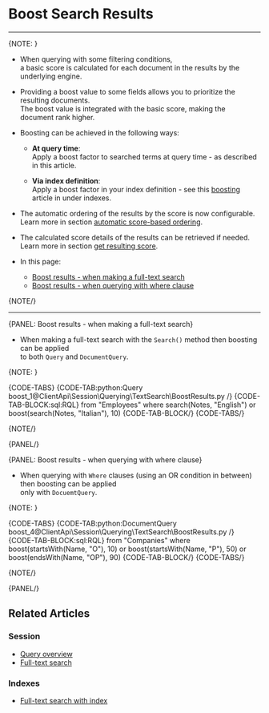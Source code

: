 ﻿# Boost Search Results

---

{NOTE: }

* When querying with some filtering conditions,  
  a basic score is calculated for each document in the results by the underlying engine.

* Providing a boost value to some fields allows you to prioritize the resulting documents.  
  The boost value is integrated with the basic score, making the document rank higher.  

* Boosting can be achieved in the following ways:  

    * __At query time__:  
      Apply a boost factor to searched terms at query time - as described in this article.

    * __Via index definition__:  
      Apply a boost factor in your index definition - see this [boosting](../../../../indexes/boosting) article in under indexes.

* The automatic ordering of the results by the score is now configurable.  
  Learn more in section [automatic score-based ordering](../../../../indexes/boosting#automatic-score-based-ordering).

* The calculated score details of the results can be retrieved if needed.  
  Learn more in section [get resulting score](../../../../client-api/session/querying/sort-query-results#get-resulting-score).

* In this page:

  * [Boost results - when making a full-text search](../../../../client-api/session/querying/text-search/boost-search-results#boost-results---when-making-a-full-text-search)
  * [Boost results - when querying with where clause](../../../../client-api/session/querying/text-search/boost-search-results#boost-results---when-querying-with-where-clause)  

{NOTE/}

---

{PANEL: Boost results - when making a full-text search}

* When making a full-text search with the `Search()` method then boosting can be applied  
  to both `Query` and `DocumentQuery`.

{NOTE: }

{CODE-TABS}
{CODE-TAB:python:Query boost_1@ClientApi\Session\Querying\TextSearch\BoostResults.py /}
{CODE-TAB-BLOCK:sql:RQL}
from "Employees" where
search(Notes, "English") or boost(search(Notes, "Italian"), 10)
{CODE-TAB-BLOCK/}
{CODE-TABS/}

{NOTE/}

{PANEL/}

{PANEL: Boost results - when querying with where clause}

* When querying with `Where` clauses (using an OR condition in between) then boosting can be applied  
  only with `DocuemtQuery`.

{NOTE: }

{CODE-TABS}
{CODE-TAB:python:DocumentQuery boost_4@ClientApi\Session\Querying\TextSearch\BoostResults.py /}
{CODE-TAB-BLOCK:sql:RQL}
from "Companies" where
boost(startsWith(Name, "O"), 10) or
boost(startsWith(Name, "P"), 50) or
boost(endsWith(Name, "OP"), 90)
{CODE-TAB-BLOCK/}
{CODE-TABS/}

{NOTE/}

{PANEL/}

## Related Articles

### Session

- [Query overview](../../../../client-api/session/querying/how-to-query)
- [Full-text search](../../../../client-api/session/querying/text-search/full-text-search)

### Indexes

- [Full-text search with index](../../../../indexes/querying/searching)
